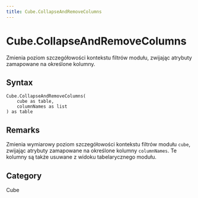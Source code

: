 ```yaml
---
title: Cube.CollapseAndRemoveColumns
---
```


# Cube.CollapseAndRemoveColumns


Zmienia poziom szczegółowości kontekstu filtrów modułu, zwijając atrybuty zamapowane na określone kolumny.


## Syntax

```powerquery
Cube.CollapseAndRemoveColumns(
    cube as table,
    columnNames as list
) as table
```


## Remarks

Zmienia wymiarowy poziom szczegółowości kontekstu filtrów modułu <code>cube</code>, zwijając atrybuty zamapowane na określone kolumny <code>columnNames</code>. Te kolumny są także usuwane z widoku tabelarycznego modułu.



## Category
Cube
